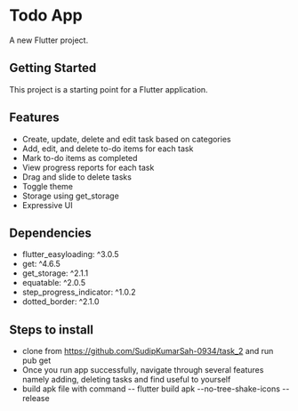# Todo App

A new Flutter project.

## Getting Started

This project is a starting point for a Flutter application.
## Features
 - Create, update, delete and edit task based on categories
 - Add, edit, and delete to-do items for each task
 - Mark to-do items as completed
 - View progress reports for each task
 - Drag and slide to delete tasks
 - Toggle theme
 - Storage using get_storage
 - Expressive UI

## Dependencies
 - flutter_easyloading: ^3.0.5
 - get: ^4.6.5
 - get_storage: ^2.1.1
 - equatable: ^2.0.5
 - step_progress_indicator: ^1.0.2
 - dotted_border: ^2.1.0

## Steps to install
 - clone from https://github.com/SudipKumarSah-0934/task_2 and run pub get
 - Once you run app successfully, navigate through several features namely adding, deleting tasks and find useful to yourself
 - build apk file with command 
  -- flutter build apk --no-tree-shake-icons --release

